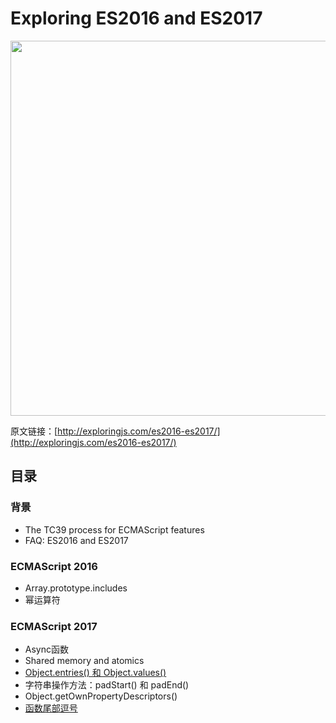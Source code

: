 # Exploring ES2016 and ES2017

<img src="http://exploringjs.com/es2016-es2017/images/cover.jpg" height="600" />

原文链接：[http://exploringjs.com/es2016-es2017/](http://exploringjs.com/es2016-es2017/)

## 目录

### 背景

* The TC39 process for ECMAScript features
* FAQ: ES2016 and ES2017

### ECMAScript 2016

* Array.prototype.includes
* 幂运算符

### ECMAScript 2017

* Async函数
* Shared memory and atomics
* [Object.entries() 和 Object.values()](./Object.entries()和Object.values().md)
* 字符串操作方法：padStart() 和 padEnd()
* Object.getOwnPropertyDescriptors()
* [函数尾部逗号](./函数参数的尾部逗号.md)
